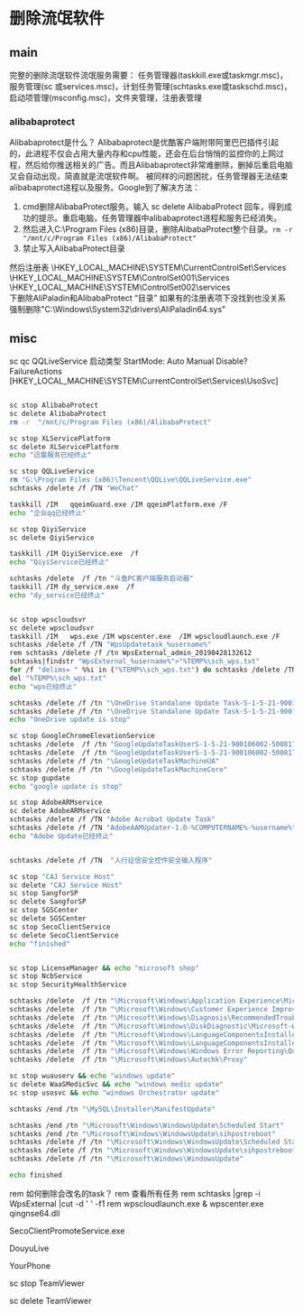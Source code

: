 # 删除流氓软件


## main

完整的删除流氓软件流氓服务需要： 任务管理器(taskkill.exe或taskmgr.msc)，服务管理(sc 或services.msc)，计划任务管理(schtasks.exe或taskschd.msc)，启动项管理(msconfig.msc)，文件夹管理，注册表管理


### alibabaprotect

Alibabaprotect是什么？
Alibabaprotect是优酷客户端附带阿里巴巴插件引起的，此进程不仅会占用大量内存和cpu性能，还会在后台悄悄的监控你的上网过程，然后给你推送相关的广告。而且Alibabaprotect非常难删除，删掉后重启电脑又会自动出现，简直就是流氓软件啊。
被同样的问题困扰，任务管理器无法结束alibabaprotect进程以及服务。Google到了解决方法：

1. cmd删除AlibabaProtect服务。输入 sc delete AlibabaProtect 回车，得到成功的提示。重启电脑，任务管理器中alibabaprotect进程和服务已经消失。
2. 然后进入C:\Program Files (x86)目录，删除AlibabaProtect整个目录。`rm -r  "/mnt/c/Program Files (x86)/AlibabaProtect"`
3. 禁止写入AlibabaProtect目录
 

然后注册表
\HKEY_LOCAL_MACHINE\SYSTEM\CurrentControlSet\Services\
\HKEY_LOCAL_MACHINE\SYSTEM\ControlSet001\Services\
\HKEY_LOCAL_MACHINE\SYSTEM\ControlSet002\services\
下删除AliPaladin和AlibabaProtect “目录”  如果有的注册表项下没找到也没关系
强制删除"C:\Windows\System32\drivers\AliPaladin64.sys"
## misc

sc qc QQLiveService
启动类型 StartMode: Auto Manual Disable?  
FailureActions
 [HKEY_LOCAL_MACHINE\SYSTEM\CurrentControlSet\Services\UsoSvc]

``` bash

sc stop AlibabaProtect
sc delete AlibabaProtect  
rm -r  "/mnt/c/Program Files (x86)/AlibabaProtect"

sc stop XLServicePlatform
sc delete XLServicePlatform
echo "迅雷服务已经终止"

sc stop QQLiveService
rm "G:\Program Files (x86)\Tencent\QQLive\QQLiveService.exe"
schtasks /delete /f /TN "WeChat" 

taskkill /IM   qqeimGuard.exe /IM qqeimPlatform.exe /F
echo "企业qq已经终止"

sc stop QiyiService
sc delete QiyiService

taskkill /IM QiyiService.exe  /f
echo "QiyiService已经终止"

schtasks /delete  /f /tn "斗鱼PC客户端服务启动器"
taskkill /IM dy_service.exe  /f
echo "dy_service已经终止"


sc stop wpscloudsvr
sc delete wpscloudsvr
taskkill /IM   wps.exe /IM wpscenter.exe  /IM wpscloudlaunch.exe /F
schtasks /delete /f /TN "WpsUpdatetask_%username%" 
rem schtasks /delete /f /tn WpsExternal_admin_20190428132612 
schtasks|findstr "WpsExternal_%username%">"%TEMP%\sch_wps.txt"
for /f "delims= " %%i in ("%TEMP%\sch_wps.txt") do schtasks /delete /TN %%i
del "%TEMP%\sch_wps.txt"
echo "wps已经终止"

schtasks /delete /f /tn "\OneDrive Standalone Update Task-S-1-5-21-900106002-500817109-700077563-1004"
schtasks /delete /f /tn "\OneDrive Standalone Update Task-S-1-5-21-900106002-500817109-700077563-1001"
echo "OneDrive update is stop"

sc stop GoogleChromeElevationService
schtasks /delete  /f /tn "GoogleUpdateTaskUserS-1-5-21-900106002-500817109-700077563-1001Core"
schtasks /delete  /f /tn "GoogleUpdateTaskUserS-1-5-21-900106002-500817109-700077563-1001UA"
schtasks /delete /f /tn "\GoogleUpdateTaskMachineUA"
schtasks /delete /f /tn "\GoogleUpdateTaskMachineCore"
sc stop gupdate 
echo "google update is stop"

sc stop AdobeARMservice
sc delete AdobeARMservice
schtasks /delete /f /TN "Adobe Acrobat Update Task"
schtasks /delete /f /TN "AdobeAAMUpdater-1.0-%COMPUTERNAME%-%username%"
echo "Adobe Update已经终止"


schtasks /delete /f /TN  "人行征信安全控件安全输入程序"

sc stop "CAJ Service Host"
sc delete "CAJ Service Host"
sc stop SangforSP
sc delete SangforSP
sc stop SGSCenter
sc delete SGSCenter
sc stop SecoClientService
sc delete SecoClientService
echo "finished"
```

``` bash

sc stop LicenseManager && echo "microsoft shop"
sc stop NcbService
sc stop SecurityHealthService 

schtasks /delete  /f /tn "\Microsoft\Windows\Application Experience\Microsoft Compatibility Appraiser"
schtasks /delete  /f /tn "\Microsoft\Windows\Customer Experience Improvement Program\Consolidator"
schtasks /delete  /f /tn "\Microsoft\Windows\Diagnosis\RecommendedTroubleshootingScanner"
schtasks /delete  /f /tn "\Microsoft\Windows\DiskDiagnostic\Microsoft-Windows-DiskDiagnosticDataCollector"
schtasks /delete  /f /tn "\Microsoft\Windows\LanguageComponentsInstaller\ReconcileLanguageResources"
schtasks /delete  /f /tn "\Microsoft\Windows\LanguageComponentsInstaller\Installation"
schtasks /delete  /f /tn "\Microsoft\Windows\Windows Error Reporting\QueueReporting"
schtasks /delete  /f /tn "\Microsoft\Windows\Autochk\Proxy"

sc stop wuauserv && echo "windows update"
sc delete WaaSMedicSvc && echo "windows medic update"
sc stop usosvc && echo "windows Orchestrator update"

schtasks /end /tn "\MySQL\Installer\ManifestUpdate"

schtasks /end /tn "\Microsoft\Windows\WindowsUpdate\Scheduled Start"
schtasks /end /tn "\Microsoft\Windows\WindowsUpdate\sihpostreboot"
schtasks /delete /f /tn "\Microsoft\Windows\WindowsUpdate\Scheduled Start"
schtasks /delete /f /tn "\Microsoft\Windows\WindowsUpdate\sihpostreboot"
schtasks /delete /f /tn "\Microsoft\Windows\WindowsUpdate"

echo finished

```


rem 如何删除会改名的task？
rem 查看所有任务
rem schtasks |grep -i WpsExternal |cut -d ' ' -f1
rem  wpscloudlaunch.exe & wpscenter.exe  qingnse64.dll

SecoClientPromoteService.exe

DouyuLive

YourPhone

sc stop TeamViewer

sc delete TeamViewer
